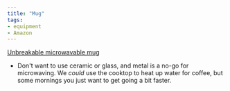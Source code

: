 ```yaml
---
title: "Mug"
tags:
- equipment
- Amazon
---
```

[Unbreakable microwavable mug](https://www.amazon.com/dp/B004XXMHVU/ref=nosim?tag=ffwf0f-20)
- Don't want to use ceramic or glass, and metal is a no-go for microwaving. We *could* use the cooktop to heat up water for coffee, but some mornings you just want to get going a bit faster.
